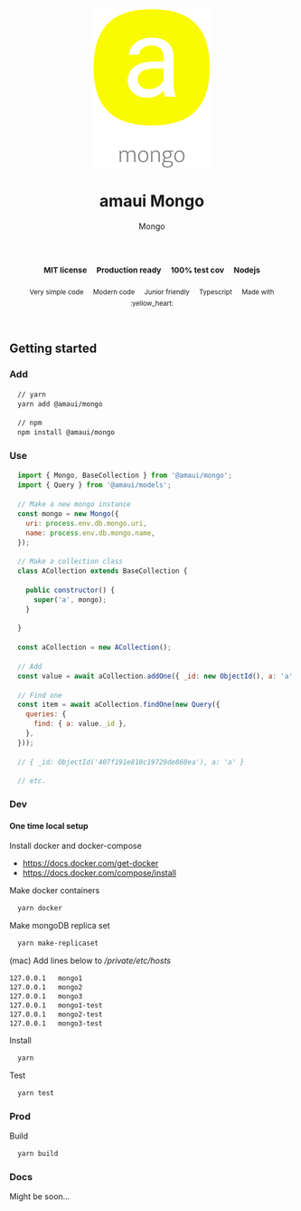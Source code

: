 
</br >
</br >

<p align='center'>
  <a target='_blank' rel='noopener noreferrer' href='#'>
    <img src='utils/images/logo.svg' alt='amaui logo' />
  </a>
</p>

<h1 align='center'>amaui Mongo</h1>

<p align='center'>
  Mongo
</p>

<br />

<h3 align='center'>
  <sub>MIT license&nbsp;&nbsp;&nbsp;&nbsp;</sub>
  <sub>Production ready&nbsp;&nbsp;&nbsp;&nbsp;</sub>
  <sub>100% test cov&nbsp;&nbsp;&nbsp;&nbsp;</sub>
  <sub>Nodejs</sub>
</h3>

<p align='center'>
    <sub>Very simple code&nbsp;&nbsp;&nbsp;&nbsp;</sub>
    <sub>Modern code&nbsp;&nbsp;&nbsp;&nbsp;</sub>
    <sub>Junior friendly&nbsp;&nbsp;&nbsp;&nbsp;</sub>
    <sub>Typescript&nbsp;&nbsp;&nbsp;&nbsp;</sub>
    <sub>Made with :yellow_heart:</sub>
</p>

<br />

## Getting started

### Add

```sh
  // yarn
  yarn add @amaui/mongo

  // npm
  npm install @amaui/mongo
```

### Use

```javascript
  import { Mongo, BaseCollection } from '@amaui/mongo';
  import { Query } from '@amaui/models';

  // Make a new mongo instance
  const mongo = new Mongo({
    uri: process.env.db.mongo.uri,
    name: process.env.db.mongo.name,
  });

  // Make a collection class
  class ACollection extends BaseCollection {

    public constructor() {
      super('a', mongo);
    }

  }

  const aCollection = new ACollection();

  // Add
  const value = await aCollection.addOne({ _id: new ObjectId(), a: 'a' });

  // Find one
  const item = await aCollection.findOne(new Query({
    queries: {
      find: { a: value._id },
    },
  }));

  // { _id: ObjectId('407f191e810c19729de860ea'), a: 'a' }

  // etc.
```

### Dev

#### One time local setup

Install docker and docker-compose

  - https://docs.docker.com/get-docker
  - https://docs.docker.com/compose/install

Make docker containers

```sh
  yarn docker
```

Make mongoDB replica set

```sh
  yarn make-replicaset
```

(mac) Add lines below to */private/etc/hosts*
```
127.0.0.1   mongo1
127.0.0.1   mongo2
127.0.0.1   mongo3
127.0.0.1   mongo1-test
127.0.0.1   mongo2-test
127.0.0.1   mongo3-test
```

Install

```sh
  yarn
```

Test

```sh
  yarn test
```

### Prod

Build

```sh
  yarn build
```

### Docs

Might be soon...
